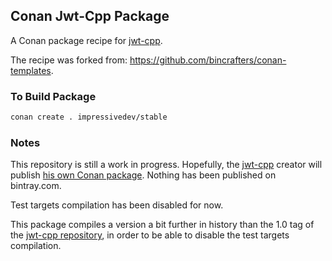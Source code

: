 ## Conan Jwt-Cpp Package

A Conan package recipe for [jwt-cpp](https://github.com/pokowaka/jwt-cpp).

The recipe was forked from: https://github.com/bincrafters/conan-templates.

### To Build Package

```bash
conan create . impressivedev/stable
```

### Notes

This repository is still a work in progress. Hopefully, the [jwt-cpp](https://github.com/pokowaka/jwt-cpp) creator will
publish [his own Conan package](https://github.com/pokowaka/jwt-cpp/issues/22). Nothing has been published on bintray.com.

Test targets compilation has been disabled for now.

This package compiles a version a bit further in history than the 1.0 tag of the
[jwt-cpp repository](https://github.com/pokowaka/jwt-cpp), in order to be able to disable the test targets compilation.

